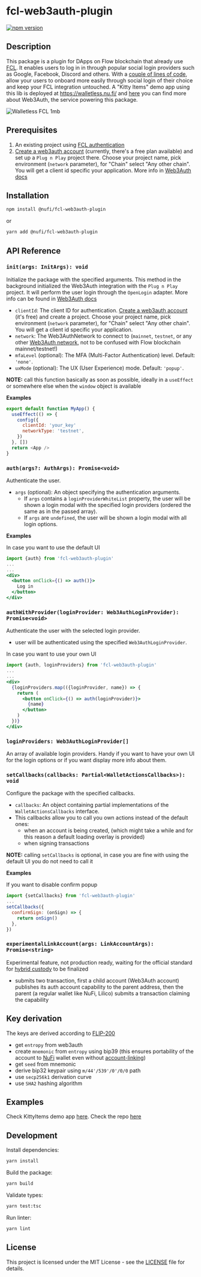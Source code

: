 # fcl-web3auth-plugin

[![npm version](https://badge.fury.io/js/%40nufi%2Ffcl-web3auth-plugin.svg)](https://badge.fury.io/js/%40nufi%2Ffcl-web3auth-plugin)

## Description

This package is a plugin for DApps on Flow blockchain that already use [FCL](https://github.com/onflow/fcl-js). It enables users to log in in through popular social login providers such as Google, Facebook, Discord and others. With a [couple of lines of code](https://github.com/nufi-official/walletless-flow/pull/12), allow your users to onboard more easily through social login of their choice and keep your FCL integration untouched. A "Kitty Items" demo app using this lib is deployed at https://walletless.nu.fi/ and [here](https://web3auth.io/) you can find more about Web3Auth, the service powering this package.

![Walletless FCL 1mb](https://github.com/nufi-official/fcl-web3auth-plugin/assets/22474126/a105b482-f92d-4e46-bb0d-8898ff350ae3)

## Prerequisites

1. An existing project using [FCL authentication](https://developers.flow.com/tooling/fcl-js/authentication)
2. [Create a web3auth account](https://dashboard.web3auth.io/) (currently, there's a free plan available) and set up a `Plug n Play` project there. Choose your project name, pick environment (`network` parameter), for "Chain" select "Any other chain". You will get a client id specific your application. More info in [Web3Auth docs](https://web3auth.io/docs/pnp/introduction)

## Installation

```bash
npm install @nufi/fcl-web3auth-plugin
```

or

```bash
yarn add @nufi/fcl-web3auth-plugin
```

## API Reference

### `init(args: InitArgs): void`

Initialize the package with the specified arguments. This method in the background initialized the Web3Auth integration with the `Plug n Play` project. It will perform the user login through the `OpenLogin` adapter. More info can be found in [Web3Auth docs](https://web3auth.io/docs/sdk/web/no-modal/usage)

- `clientId`: The client ID for authentication. [Create a web3auth account](https://dashboard.web3auth.io/) (it's free) and create a project. Choose your project name, pick environment (`network` parameter), for "Chain" select "Any other chain". You will get a client id specific your application.
- `network`: The Web3AuthNetwork to connect to (`mainnet`, `testnet`, or any other [Web3Auth network](https://web3auth.io/docs/dashboard-setup/get-client-id), not to be confused with Flow blockchain mainnet/testnet!)
- `mfaLevel` (optional): The MFA (Multi-Factor Authentication) level. Default: `'none'`.
- `uxMode` (optional): The UX (User Experience) mode. Default: `'popup'`.

**NOTE:** call this function basically as soon as possible, ideally in a `useEffect` or somewhere else when the `window` object is available

**Examples**

```javascript
export default function MyApp() {
  useEffect(() => {
    config({
      clientId: 'your_key'
      networkType: 'testnet',
    })
  }, [])
  return <App />
}
```

### `auth(args?: AuthArgs): Promise<void>`

Authenticate the user.

- `args` (optional): An object specifying the authentication arguments.
  - If `args` contains a `loginProviderWhiteList` property, the user will be shown a login modal with the specified login providers (ordered the same as in the passed array).
  - If `args` are `undefined`, the user will be shown a login modal with all login options.

**Examples**

In case you want to use the default UI

```jsx
import {auth} from 'fcl-web3auth-plugin'
...
...
<div>
  <button onClick={() => auth()}>
    Log in
  </button>
</div>
```

### `authWithProvider(loginProvider: Web3AuthLoginProvider): Promise<void>`

Authenticate the user with the selected login provider.

- user will be authenticated using the specified `Web3AuthLoginProvider`.

In case you want to use your own UI

```jsx
import {auth, loginProviders} from 'fcl-web3auth-plugin'
...
...
<div>
  {loginProviders.map(({loginProvider, name}) => {
    return (
      <button onClick={() => auth(loginProvider)}>
        {name}
      </button>
    )
  })}
</div>
```

### `loginProviders: Web3AuthLoginProvider[]`

An array of available login providers. Handy if you want to have your own UI for the login options or if you want display more info about them.

### `setCallbacks(callbacks: Partial<WalletActionsCallbacks>): void`

Configure the package with the specified callbacks.

- `callbacks`: An object containing partial implementations of the `WalletActionsCallbacks` interface.
- This callbacks allow you to call you own actions instead of the default ones:
  - when an account is being created, (which might take a while and for this reason a default loading overlay is provided)
  - when signing transactions

**NOTE:** calling `setCallbacks` is optional, in case you are fine with using the default UI you do not need to call it

**Examples**

If you want to disable confirm popup

```javascript
import {setCallbacks} from 'fcl-web3auth-plugin'
...
setCallbacks({
  confirmSign: (onSign) => {
    return onSign()
  },
})
```

### `experimentalLinkAccount(args: LinkAccountArgs): Promise<string>`

Experimental feature, not production ready, waiting for the official standard for [hybrid custody](https://developers.flow.com/concepts/hybrid-custody) to be finalized

- submits two transaction, first a child account (Web3Auth account) publishes its auth account capability to the parent address, then the parent (a regular wallet like NuFi, Lilico) submits a transaction claiming the capability

## Key derivation

The keys are derived according to [FLIP-200](https://github.com/onflow/flow/pull/200)

- get `entropy` from web3auth
- create `mnemonic` from `entropy` using bip39 (this ensures portability of the account to [NuFi](https://nu.fi) wallet even without [account-linking](#experimentallinkaccountargs-linkaccountargs-promisestring))
- get `seed` from mnemonic
- derive bip32 keypair using `m/44'/539'/0'/0/0` path
- use `secp256k1` derivation curve
- use `SHA2` hashing algorithm

## Examples

Check KittyItems demo app [here](https://wallet.nu.fi/).
Check the repo [here](https://github.com/nufi-official/walletless-flow/pull/12)

## Development

Install dependencies:

```bash
yarn install
```

Build the package:

```bash
yarn build
```

Validate types:

```bash
yarn test:tsc
```

Run linter:

```bash
yarn lint
```

## License

This project is licensed under the MIT License - see the [LICENSE](LICENSE) file for details.
